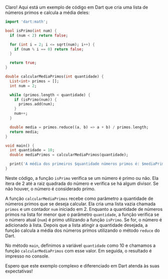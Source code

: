 Claro! Aqui está um exemplo de código em Dart que cria uma lista de números primos e calcula a média deles:

```dart
import 'dart:math';

bool isPrimo(int num) {
  if (num < 2) return false;

  for (int i = 2; i <= sqrt(num); i++) {
    if (num % i == 0) return false;
  }

  return true;
}

double calcularMediaPrimos(int quantidade) {
  List<int> primos = [];
  int num = 2;

  while (primos.length < quantidade) {
    if (isPrimo(num)) {
      primos.add(num);
    }
    num++;
  }

  double media = primos.reduce((a, b) => a + b) / primos.length;
  return media;
}

void main() {
  int quantidade = 10;
  double mediaPrimos = calcularMediaPrimos(quantidade);

  print('A média dos primeiros $quantidade números primos é: $mediaPrimos');
}
```

Neste código, a função `isPrimo` verifica se um número é primo ou não. Ela itera de 2 até a raiz quadrada do número e verifica se há algum divisor. Se não houver, o número é considerado primo.

A função `calcularMediaPrimos` recebe como parâmetro a quantidade de números primos que se deseja calcular. Ela cria uma lista vazia chamada `primos` e um contador `num` iniciado em 2. Enquanto a quantidade de números primos na lista for menor que o parâmetro `quantidade`, a função verifica se o número atual (`num`) é primo utilizando a função `isPrimo`. Se for, o número é adicionado à lista. Depois que a lista atingir a quantidade desejada, a função calcula a média dos números primos utilizando o método `reduce` do Dart.

No método `main`, definimos a variável `quantidade` como 10 e chamamos a função `calcularMediaPrimos` com esse valor. Em seguida, o resultado é impresso no console.

Espero que este exemplo complexo e diferenciado em Dart atenda às suas expectativas!